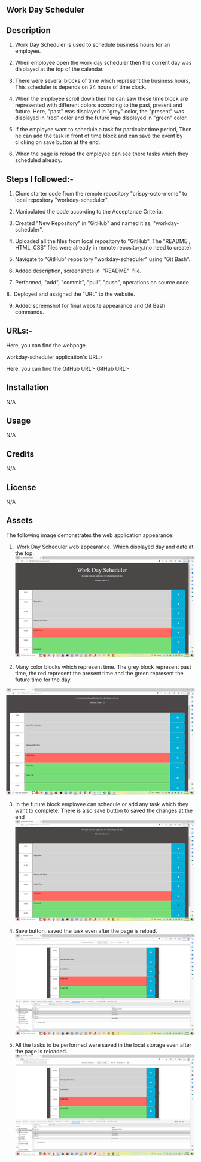 ## Work Day Scheduler



## Description
1. Work Day Scheduler is used to schedule business hours for an employee.


2. When employee open the work day scheduler then the current day was displayed at the top of the calendar.


3. There were several blocks of time which represent the business hours, This scheduler is depends on 24 hours of time clock.


4. When the employee scroll down then he can saw these time block are represented with different colors according to the past, present and future. Here, "past" was displayed in "grey" color, the "present" was displayed in "red" color and the future was displayed in "green" color.


5. If the employee want to schedule a task for particular time period, Then he can add the task in front of time block and can save the event by clicking on save button at the end.


6. When the page is reload the employee can see there tasks which they scheduled already.



## Steps I followed:-


1. Clone starter code from the remote repository "crispy-octo-meme" to local repository "workday-scheduler".


2. Manipulated the code according to the Acceptance Criteria.


3. Created "New Repository" in "GitHub" and named it as, "workday-scheduler".


4. Uploaded all the files from local repository to "GitHub". The "README , HTML, CSS" files were already in remote repository.(no need to create)


5. Navigate to "GitHub" repository "workday-scheduler" using "Git Bash".


6. Added description, screenshots in  "README"  file.


7. Performed, "add", "commit", "pull", "push", operations on source code.


8.  Deployed and assigned the "URL" to the website.


9. Added screenshot for final website appearance and Git Bash commands.




## URLs:-
Here, you can find the webpage.


workday-scheduler application's URL:-


Here, you can find the GitHub URL:-
GitHub URL:-



## Installation


N/A


## Usage


N/A


## Credits


N/A


## License


N/A


## Assets


The following image demonstrates the web application appearance:
1.  Work Day Scheduler web appearance. Which displayed day and date at the top.
![Website](./Assets/images/screenshot1.png)


2. Many color blocks which represent time. The grey block represent past time, the red represent the present time and the green represent the future time for the day.


![Website](./Assets/images/screenshot2.png)


3. In the future block employee can schedule or add any task which they want to complete. There is also save button to saved the changes at the end
![Website](./Assets/images/screenshot3.png)


4. Save button, saved the task even after the page is reload.
![Website](./Assets/images/screenshot4.png)


5. All the tasks to be performed were saved in the local storage even after the page is reloaded.
![Website](./Assets/images/screenshot5.png)

